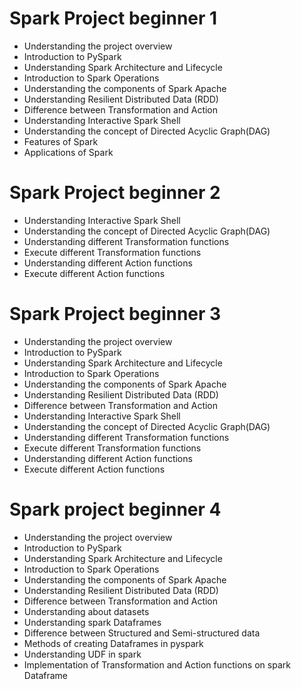 # Spark Project beginner 1

- Understanding the project overview
- Introduction to PySpark
- Understanding Spark Architecture and Lifecycle
- Introduction to Spark Operations
- Understanding the components of Spark Apache
- Understanding Resilient Distributed Data (RDD)
- Difference between Transformation and Action
- Understanding Interactive Spark Shell
- Understanding the concept of Directed Acyclic Graph(DAG)
- Features of Spark
- Applications of Spark


# Spark Project beginner 2 


- Understanding Interactive Spark Shell
- Understanding the concept of Directed Acyclic Graph(DAG)
- Understanding different Transformation functions
- Execute different Transformation functions
- Understanding different Action functions
- Execute different Action functions


# Spark Project beginner 3

- Understanding the project overview
- Introduction to PySpark
- Understanding Spark Architecture and Lifecycle
- Introduction to Spark Operations
- Understanding the components of Spark Apache
- Understanding Resilient Distributed Data (RDD)
- Difference between Transformation and Action
- Understanding Interactive Spark Shell
- Understanding the concept of Directed Acyclic Graph(DAG)
- Understanding different Transformation functions
- Execute different Transformation functions
- Understanding different Action functions
- Execute different Action functions

# Spark project beginner 4

- Understanding the project overview
- Introduction to PySpark
- Understanding Spark Architecture and Lifecycle
- Introduction to Spark Operations
- Understanding the components of Spark Apache
- Understanding Resilient Distributed Data (RDD)
- Difference between Transformation and Action
- Understanding about datasets
- Understanding spark Dataframes
- Difference between Structured and Semi-structured data
- Methods of creating Dataframes in pyspark
- Understanding UDF in spark
- Implementation of Transformation and Action functions on spark Dataframe
